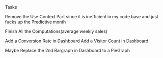 Tasks

Remove the Use Context Part since it is inefficient in my code base and just fucks up the Predictive month

Finish All the Computations(average weekly sales)

Add a Conversion Rate in Dashboard
Add a Visitor Count in Dashboard

Maybe Replace the 2nd Bargraph in Dashboard to a PieGraph
